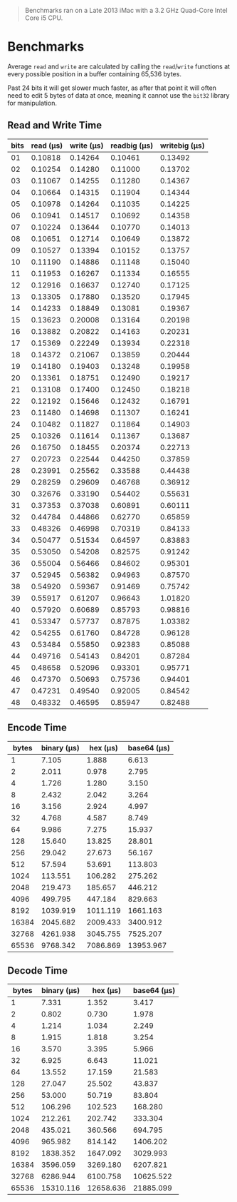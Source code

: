 > Benchmarks ran on a Late 2013 iMac with a 3.2 GHz Quad-Core Intel Core i5 CPU.

# Benchmarks
Average `read` and `write` are calculated by calling the `read`/`write` functions at every possible position in a buffer containing 65,536 bytes.

Past 24 bits it will get slower much faster, as after that point it will often need to edit 5 bytes of data at once, meaning it cannot use the `bit32` library for manipulation.

## Read and Write Time
|bits|read (μs)|write (μs)|readbig (μs)|writebig (μs)|
|----|---------|---------|---------|---------|
| 01 | 0.10818 | 0.14264 | 0.10461 | 0.13492 |
| 02 | 0.10254 | 0.14280 | 0.11000 | 0.13702 |
| 03 | 0.11067 | 0.14255 | 0.11280 | 0.14367 |
| 04 | 0.10664 | 0.14315 | 0.11904 | 0.14344 |
| 05 | 0.10978 | 0.14264 | 0.11035 | 0.14225 |
| 06 | 0.10941 | 0.14517 | 0.10692 | 0.14358 |
| 07 | 0.10224 | 0.13644 | 0.10770 | 0.14013 |
| 08 | 0.10651 | 0.12714 | 0.10649 | 0.13872 |
| 09 | 0.10527 | 0.13394 | 0.10152 | 0.13757 |
| 10 | 0.11190 | 0.14886 | 0.11148 | 0.15040 |
| 11 | 0.11953 | 0.16267 | 0.11334 | 0.16555 |
| 12 | 0.12916 | 0.16637 | 0.12740 | 0.17125 |
| 13 | 0.13305 | 0.17880 | 0.13520 | 0.17945 |
| 14 | 0.14233 | 0.18849 | 0.13081 | 0.19367 |
| 15 | 0.13623 | 0.20008 | 0.13164 | 0.20198 |
| 16 | 0.13882 | 0.20822 | 0.14163 | 0.20231 |
| 17 | 0.15369 | 0.22249 | 0.13934 | 0.22318 |
| 18 | 0.14372 | 0.21067 | 0.13859 | 0.20444 |
| 19 | 0.14180 | 0.19403 | 0.13248 | 0.19958 |
| 20 | 0.13361 | 0.18751 | 0.12490 | 0.19217 |
| 21 | 0.13108 | 0.17400 | 0.12450 | 0.18218 |
| 22 | 0.12192 | 0.15646 | 0.12432 | 0.16791 |
| 23 | 0.11480 | 0.14698 | 0.11307 | 0.16241 |
| 24 | 0.10482 | 0.11827 | 0.11864 | 0.14903 |
| 25 | 0.10326 | 0.11614 | 0.11367 | 0.13687 |
| 26 | 0.16750 | 0.18455 | 0.20374 | 0.22713 |
| 27 | 0.20723 | 0.22544 | 0.44250 | 0.37859 |
| 28 | 0.23991 | 0.25562 | 0.33588 | 0.44438 |
| 29 | 0.28259 | 0.29609 | 0.46768 | 0.36912 |
| 30 | 0.32676 | 0.33190 | 0.54402 | 0.55631 |
| 31 | 0.37353 | 0.37038 | 0.60891 | 0.60111 |
| 32 | 0.44784 | 0.44866 | 0.62770 | 0.65859 |
| 33 | 0.48326 | 0.46998 | 0.70319 | 0.84133 |
| 34 | 0.50477 | 0.51534 | 0.64597 | 0.83883 |
| 35 | 0.53050 | 0.54208 | 0.82575 | 0.91242 |
| 36 | 0.55004 | 0.56466 | 0.84602 | 0.95301 |
| 37 | 0.52945 | 0.56382 | 0.94963 | 0.87570 |
| 38 | 0.54920 | 0.59367 | 0.91469 | 0.75742 |
| 39 | 0.55917 | 0.61207 | 0.96643 | 1.01820 |
| 40 | 0.57920 | 0.60689 | 0.85793 | 0.98816 |
| 41 | 0.53347 | 0.57737 | 0.87875 | 1.03382 |
| 42 | 0.54255 | 0.61760 | 0.84728 | 0.96128 |
| 43 | 0.53484 | 0.55850 | 0.92383 | 0.85088 |
| 44 | 0.49716 | 0.54143 | 0.84201 | 0.87284 |
| 45 | 0.48658 | 0.52096 | 0.93301 | 0.95771 |
| 46 | 0.47370 | 0.50693 | 0.75736 | 0.94401 |
| 47 | 0.47231 | 0.49540 | 0.92005 | 0.84542 |
| 48 | 0.48332 | 0.46595 | 0.85947 | 0.82488 |

## Encode Time
|bytes|binary (μs)|hex (μs)|base64 (μs)|
|-----|-----------|--------|-----------|
| 1 | 7.105 | 1.888 | 6.613 |
| 2 | 2.011 | 0.978 | 2.795 |
| 4 | 1.726 | 1.280 | 3.150 |
| 8 | 2.432 | 2.042 | 3.264 |
| 16 | 3.156 | 2.924 | 4.997 |
| 32 | 4.768 | 4.587 | 8.749 |
| 64 | 9.986 | 7.275 | 15.937 |
| 128 | 15.640 | 13.825 | 28.801 |
| 256 | 29.042 | 27.673 | 56.167 |
| 512 | 57.594 | 53.691 | 113.803 |
| 1024 | 113.551 | 106.282 | 275.262 |
| 2048 | 219.473 | 185.657 | 446.212 |
| 4096 | 499.795 | 447.184 | 829.663 |
| 8192 | 1039.919 | 1011.119 | 1661.163 |
| 16384 | 2045.682 | 2009.433 | 3400.912 |
| 32768 | 4261.938 | 3045.755 | 7525.207 |
| 65536 | 9768.342 | 7086.869 | 13953.967 |

## Decode Time
|bytes|binary (μs)|hex (μs)|base64 (μs)|
|-----|-----------|--------|-----------|
| 1 | 7.331 | 1.352 | 3.417 |
| 2 | 0.802 | 0.730 | 1.978 |
| 4 | 1.214 | 1.034 | 2.249 |
| 8 | 1.915 | 1.818 | 3.254 |
| 16 | 3.570 | 3.395 | 5.966 |
| 32 | 6.925 | 6.643 | 11.021 |
| 64 | 13.552 | 17.159 | 21.583 |
| 128 | 27.047 | 25.502 | 43.837 |
| 256 | 53.000 | 50.719 | 83.804 |
| 512 | 106.296 | 102.523 | 168.280 |
| 1024 | 212.261 | 202.742 | 333.304 |
| 2048 | 435.021 | 360.566 | 694.795 |
| 4096 | 965.982 | 814.142 | 1406.202 |
| 8192 | 1838.352 | 1647.092 | 3029.993 |
| 16384 | 3596.059 | 3269.180 | 6207.821 |
| 32768 | 6286.944 | 6100.758 | 10625.522 |
| 65536 | 15310.116 | 12658.636 | 21885.099 |